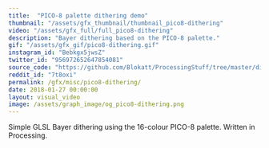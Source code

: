 ```yaml
---
title:  "PICO-8 palette dithering demo"
thumbnail: "/assets/gfx_thumbnail/thumbnail_pico8-dithering"
video: "/assets/gfx_full/full_pico8-dithering"
description: "Bayer dithering based on the PICO-8 palette."
gif: "/assets/gfx_gif/pico8-dithering.gif"
instagram_id: "Bebkgx5jwsZ"
twitter_id: "956972652647854081" 
source_code: "https://github.com/Blokatt/ProcessingStuff/tree/master/dithering" 
reddit_id: "7t8oxi"
permalink: /gfx/misc/pico8-dithering/
date: 2018-01-27 00:00:00
layout: visual_video
image: /assets/graph_image/og_pico8-dithering.png
---
```

Simple GLSL Bayer dithering using the 16-colour PICO-8 palette. Written in Processing.